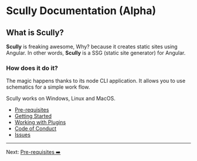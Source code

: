 # Scully Documentation (Alpha) 

## What is Scully?

**Scully** is freaking awesome, Why? because it creates static sites using Angular.
In other words, **Scully** is a SSG (static site generator) for Angular. 

### How does it do it?

 The magic happens thanks to its node CLI application. It allows you to use schematics for a simple work flow.
  
 Scully works on Windows, Linux and MacOS.


- [Pre-requisites](pre-requisites.md)
- [Getting Started](getting-started.md)
- [Working with Plugins](working-with-plugins.md)
- [Code of Conduct](CODE_OF_CONDUCT.md)
- [Issues](issues.md)


---
Next: [Pre-requisites ➡️](pre-requisites.md)

